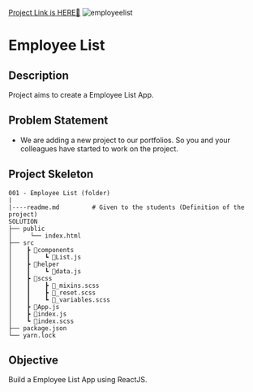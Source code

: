 [ Project Link is HERE🚀](https://employee-list-mathias.netlify.app/)
![employeelist](https://github.com/M-Burak-Yilmazer/employee_list_project/assets/101402476/5312f5e7-f9f8-4a96-a52d-2d1cbe25d139)

# Employee List

## Description

Project aims to create a Employee List App.

## Problem Statement

- We are adding a new project to our portfolios. So you and your colleagues have started to work on the project.


## Project Skeleton

```
001 - Employee List (folder)
|
|----readme.md         # Given to the students (Definition of the project)
SOLUTION
├── public
│     └── index.html
├── src
│    ┣ 📂components
│    ┃    ┗ 📜List.js
│    ┣ 📂helper
│    ┃    ┗ 📜data.js
│    ┣ 📂scss
│    ┃    ┣ 📜_mixins.scss
│    ┃    ┣ 📜_reset.scss
│    ┃    ┗ 📜_variables.scss
│    ┣ 📜App.js
│    ┣ 📜index.js
│    ┗ 📜index.scss
├── package.json
└── yarn.lock

```



## Objective

Build a Employee List App using ReactJS.


